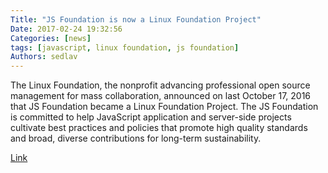 ```yaml
---
Title: "JS Foundation is now a Linux Foundation Project"
Date: 2017-02-24 19:32:56
Categories: [news]
tags: [javascript, linux foundation, js foundation]
Authors: sedlav
---
```


The Linux Foundation, the nonprofit advancing professional open source management for mass collaboration, announced on last October 17, 2016 that JS Foundation became a Linux Foundation Project. The JS Foundation is committed to help JavaScript application and server-side projects cultivate best practices and policies that promote high quality standards and broad, diverse contributions for long-term sustainability.

[Link](https://www.linuxfoundation.org/announcements/linux-foundation-unites-javascript-community-for-open-web-development)
